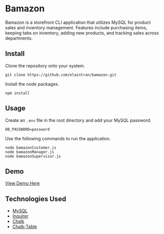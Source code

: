 # Bamazon
Bamazon is a storefront CLI application that utilizes MySQL for product sales and inventory management. Features include purchasing items, keeping tabs on inventory, adding new products, and tracking sales across departments.

## Install
Clone the repository onto your system.
```
git clone https://github.com/elaintran/bamazon.git
```
Install the node packages.
```
npm install
```

## Usage
Create an `.env` file in the root directory and add your MySQL password.
```
DB_PASSWORD=password
```
Use the following commands to run the application.
```
node bamazonCustomer.js
node bamazonManager.js
node bamazonSupervisor.js
```

## Demo
[View Demo Here](https://drive.google.com/file/d/1X0Su3UKDqLLkLE6Jk5_MepLjQB-y9sE9/view?usp=sharing)

## Technologies Used
* [MySQL](https://www.npmjs.com/package/mysql)
* [Inquirer](https://www.npmjs.com/package/inquirer)
* [Chalk](https://www.npmjs.com/package/chalk)
* [Chalk-Table](https://www.npmjs.com/package/chalk-table)